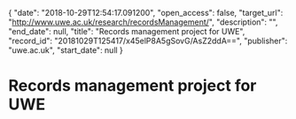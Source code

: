 {
  "date": "2018-10-29T12:54:17.091200", 
  "open_access": false, 
  "target_url": "http://www.uwe.ac.uk/research/recordsManagement/", 
  "description": "", 
  "end_date": null, 
  "title": "Records management project for UWE", 
  "record_id": "20181029T125417/x45elP8A5gSovG/AsZ2ddA==", 
  "publisher": "uwe.ac.uk", 
  "start_date": null
}

# Records management project for UWE

